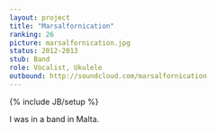```yaml
---
layout: project
title: "Marsalfornication"
ranking: 26
picture: marsalfornication.jpg
status: 2012-2013
stub: Band
role: Vocalist, Ukulele
outbound: http://soundcloud.com/marsalfornication
---
```

{% include JB/setup %}

I was in a band in Malta.